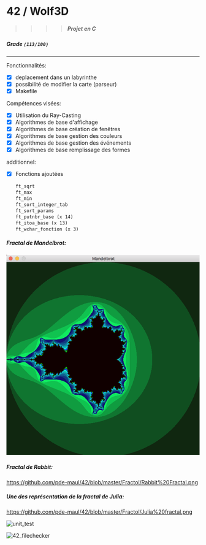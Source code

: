 
# 42  /  Wolf3D
>>>> ##### Projet en C

##### Grade ``(113/100)``
--------  -----------------------

Fonctionnalités:
- [X] deplacement dans un labyrinthe
- [X] possibilité de modifier la carte (parseur)
- [X] Makefile

Compétences visées:
- [X] Utilisation du Ray-Casting
- [X] Algorithmes de base d'affichage
- [X] Algorithmes de base création de fenêtres
- [X] Algorithmes de base gestion des couleurs
- [X] Algorithmes de base gestion des événements
- [X] Algorithmes de base remplissage des formes

additionnel:
- [X] Fonctions ajoutées

      ft_sqrt
      ft_max
      ft_min
      ft_sort_integer_tab
      ft_sort_params
      ft_putnbr_base (x 14)
      ft_itoa_base (x 13)
      ft_wchar_fonction (x 3)

##### Fractal de Mandelbrot:
![Mandelbrot](https://github.com/pde-maul/42/blob/master/Fractol/Mandelbrot%20fractal.png)


##### Fractal de Rabbit:
https://github.com/pde-maul/42/blob/master/Fractol/Rabbit%20Fractal.png

##### Une des représentation de la fractal de Julia:
https://github.com/pde-maul/42/blob/master/Fractol/Julia%20fractal.png

![unit_test](http://imgur.com/Gg04XWu.png)


![42_filechecker](http://imgur.com/UM9MEO0.png)
